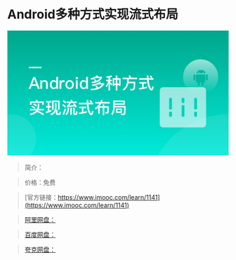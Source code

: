 # Android多种方式实现流式布局

![img](../../assets/5fe4430a0001b77405400304.jpg)

> 简介：

> 价格：免费

> [官方链接：https://www.imooc.com/learn/1141](https://www.imooc.com/learn/1141)

> [阿里网盘：]()

> [百度网盘：]()

> [夸克网盘：]()
